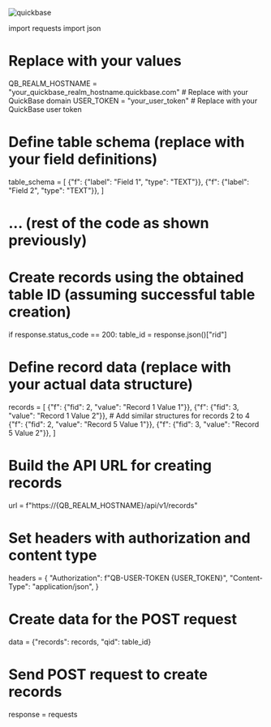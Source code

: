 
![quickbase](https://github.com/TANNY30/Quickbase/assets/129363580/6c14b70b-59ed-40a1-a765-c89fa274c611)


import requests
import json

# Replace with your values
QB_REALM_HOSTNAME = "your_quickbase_realm_hostname.quickbase.com"  # Replace with your QuickBase domain
USER_TOKEN = "your_user_token"  # Replace with your QuickBase user token

# Define table schema (replace with your field definitions)
table_schema = [
    {"f": {"label": "Field 1", "type": "TEXT"}},
    {"f": {"label": "Field 2", "type": "TEXT"}},
]

# ... (rest of the code as shown previously)

# Create records using the obtained table ID (assuming successful table creation)
if response.status_code == 200:
  table_id = response.json()["rid"]

  # Define record data (replace with your actual data structure)
  records = [
      {"f": {"fid": 2, "value": "Record 1 Value 1"}},
      {"f": {"fid": 3, "value": "Record 1 Value 2"}},
      # Add similar structures for records 2 to 4
      {"f": {"fid": 2, "value": "Record 5 Value 1"}},
      {"f": {"fid": 3, "value": "Record 5 Value 2"}},
  ]

  # Build the API URL for creating records
  url = f"https://{QB_REALM_HOSTNAME}/api/v1/records"

  # Set headers with authorization and content type
  headers = {
      "Authorization": f"QB-USER-TOKEN {USER_TOKEN}",
      "Content-Type": "application/json",
  }

  # Create data for the POST request
  data = {"records": records, "qid": table_id}

  # Send POST request to create records
  response = requests
